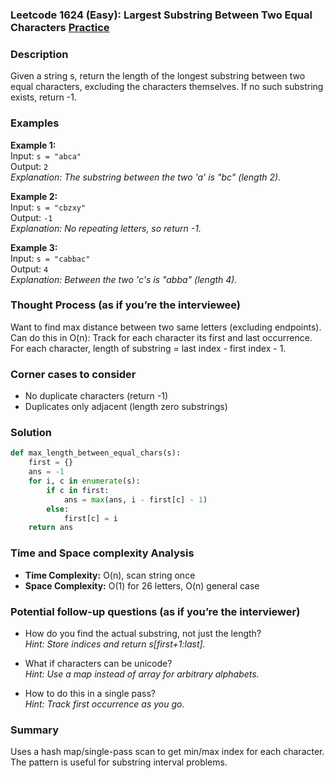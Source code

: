 ### Leetcode 1624 (Easy): Largest Substring Between Two Equal Characters [Practice](https://leetcode.com/problems/largest-substring-between-two-equal-characters)

### Description  
Given a string s, return the length of the longest substring between two equal characters, excluding the characters themselves. If no such substring exists, return -1.

### Examples  
**Example 1:**  
Input: `s = "abca"`  
Output: `2`  
*Explanation: The substring between the two 'a' is "bc" (length 2).* 

**Example 2:**  
Input: `s = "cbzxy"`  
Output: `-1`  
*Explanation: No repeating letters, so return -1.*

**Example 3:**  
Input: `s = "cabbac"`  
Output: `4`  
*Explanation: Between the two 'c's is "abba" (length 4).* 

### Thought Process (as if you’re the interviewee)  
Want to find max distance between two same letters (excluding endpoints). Can do this in O(n): Track for each character its first and last occurrence. For each character, length of substring = last index - first index - 1.

### Corner cases to consider  
- No duplicate characters (return -1)
- Duplicates only adjacent (length zero substrings)

### Solution

```python
def max_length_between_equal_chars(s):
    first = {}
    ans = -1
    for i, c in enumerate(s):
        if c in first:
            ans = max(ans, i - first[c] - 1)
        else:
            first[c] = i
    return ans
```

### Time and Space complexity Analysis  
- **Time Complexity:** O(n), scan string once
- **Space Complexity:** O(1) for 26 letters, O(n) general case

### Potential follow-up questions (as if you’re the interviewer)  

- How do you find the actual substring, not just the length?  
  *Hint: Store indices and return s[first+1:last].*

- What if characters can be unicode?  
  *Hint: Use a map instead of array for arbitrary alphabets.*

- How to do this in a single pass?  
  *Hint: Track first occurrence as you go.*

### Summary
Uses a hash map/single-pass scan to get min/max index for each character. The pattern is useful for substring interval problems.
